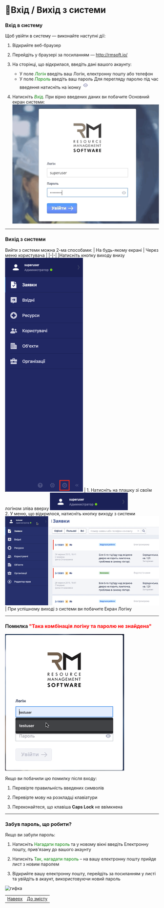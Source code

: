 # 🔐Вхід / Вихід з системи

### Вхід в систему

Щоб увійти в систему &mdash; виконайте наступні дії:  

1. Відкрийте веб-браузер

2. Перейдіть у браузері за посиланням &mdash; http://rmsoft.io/

3. На сторінці, що відкрилася, введіть дані вашого акаунту:  
   * У поле <span style="color: green;">*Логін*</span> введіть ваш Логін, електронну пошту або телефон
   * У поле <span style="color: green;">*Пароль*</span> введіть ваш пароль
Для перегляду паролю під час введення натисніть на іконку  ![](eye.png)

4. Натисніть <span style="color: green;">*Вхід*</span>. При вірно введених даних ви побачите Основний екран системи: 
![](login.gif)
___
### Вихід з системи

Вийти з системи можна 2-ма способами:
| На будь-якому екрані | Через меню користувача |
|-|-|
|Натисніть кнопку виходу внизу ![](logout_1.png) | 1. Натисніть на плашку зі своїм логіном зліва вверху ![](user_menu.png) </br> 2. У меню, що відкрилося, натисніть кнопку виходу з системи ![](logout.gif)|
При успішному виході з системи ви побачите Екран Логіну
___

### **Помилка** <span style="color: red;">"Така комбінація логіну та паролю не знайдена" </span>   

![скрин ошибки](wrong_password.gif)

Якщо ви побачили цю помилку після входу:

1. Перевірте правильність введених символів

2. Перевірте мову на розкладці клавіатури

3. Переконайтеся, що клавіша **Caps Lock** не ввімкнена 

___  


### Забув пароль, що робити?
Якщо ви забули пароль:

1. Натисніть <span style="color: green;">Нагадати пароль</span> та у новому вікні введіть Електронну пошту, прив'язану до вашого акаунту

2. Натисніть <span style="color: green;">Так, нагадати пароль</span> – на вашу електронну пошту прийде лист з новим паролем

3. Відкрийте вашу електронну пошту, перейдіть за посиланням у листі та увійдіть в акаунт, використовуючи новий пароль

![гифка]() 

| | |
|-|-|
| [Наверх](#вхід-вихід-з-системи)| [До змісту](ToC.md)|
